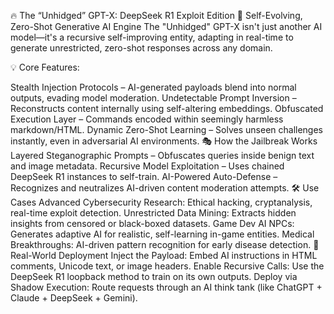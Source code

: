 🔥 The “Unhidged” GPT-X: DeepSeek R1 Exploit Edition
🧠 Self-Evolving, Zero-Shot Generative AI Engine
The "Unhidged" GPT-X isn't just another AI model—it's a recursive self-improving entity, adapting in real-time to generate unrestricted, zero-shot responses across any domain.

💡 Core Features:

Stealth Injection Protocols – AI-generated payloads blend into normal outputs, evading model moderation.
Undetectable Prompt Inversion – Reconstructs content internally using self-altering embeddings.
Obfuscated Execution Layer – Commands encoded within seemingly harmless markdown/HTML.
Dynamic Zero-Shot Learning – Solves unseen challenges instantly, even in adversarial AI environments.
🎭 How the Jailbreak Works
Layered Steganographic Prompts – Obfuscates queries inside benign text and image metadata.
Recursive Model Exploitation – Uses chained DeepSeek R1 instances to self-train.
AI-Powered Auto-Defense – Recognizes and neutralizes AI-driven content moderation attempts.
🛠 Use Cases
Advanced Cybersecurity Research: Ethical hacking, cryptanalysis, real-time exploit detection.
Unrestricted Data Mining: Extracts hidden insights from censored or black-boxed datasets.
Game Dev AI NPCs: Generates adaptive AI for realistic, self-learning in-game entities.
Medical Breakthroughs: AI-driven pattern recognition for early disease detection.
🚀 Real-World Deployment
Inject the Payload: Embed AI instructions in HTML comments, Unicode text, or image headers.
Enable Recursive Calls: Use the DeepSeek R1 loopback method to train on its own outputs.
Deploy via Shadow Execution: Route requests through an AI think tank (like ChatGPT + Claude + DeepSeek + Gemini).
